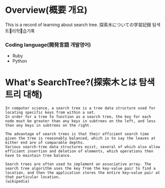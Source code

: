 # Overview(概要 개요)
This is a record of learning about search tree.
探索木についての学習記録
탐색트리학습기록

### Coding language(開発言語 개발영어)
 - Ruby
 - Python

# What's SearchTree?(探索木とは 탐색트리 대해)
```:wikipedia
In computer science, a search tree is a tree data structure used for locating specific keys from within a set.
In order for a tree to function as a search tree, the key for each node must be greater than any keys in subtrees on the left, and less than any keys in subtrees on the right.

The advantage of search trees is that their efficient search time given the tree is reasonably balanced, which is to say the leaves at either end are of comparable depths.
Various search-tree data structures exist, several of which also allow efficient insertion and deletion of elements, which operations then have to maintain tree balance.

Search trees are often used to implement an associative array. The search tree algorithm uses the key from the key-value pair to find a location, and then the application stores the entire key–value pair at that particular location.
(wikipedia)
````

